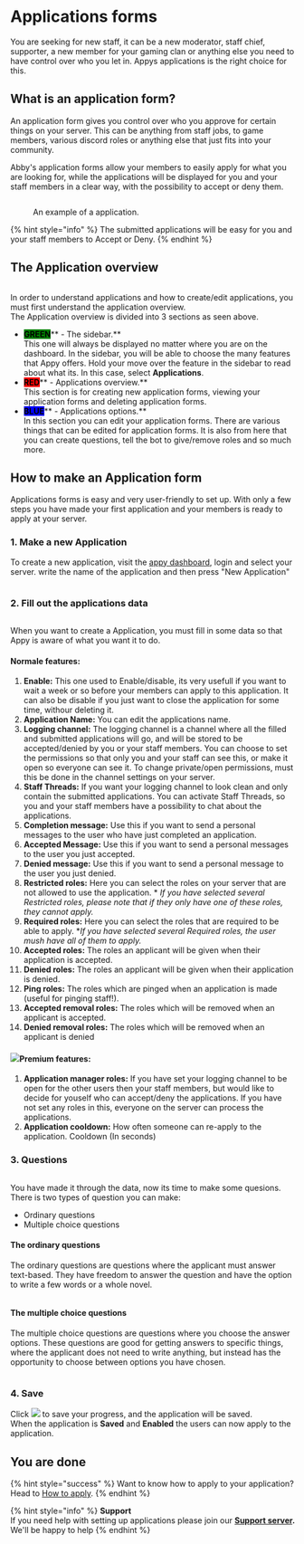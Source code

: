 # Applications forms

You are seeking for new staff, it can be a new moderator, staff chief, supporter, a new member for your gaming clan or anything else you need to have control over who you let in. Appys applications is the right choice for this.

## What is an application form?

An application form gives you control over who you approve for certain things on your server. This can be anything from staff jobs, to game members, various discord roles or anything else that just fits into your community.

Abby's application forms allow your members to easily apply for what you are looking for, while the applications will be displayed for you and your staff members in a clear way, with the possibility to accept or deny them.

<figure><img src="../../.gitbook/assets/Application exampel.png" alt=""><figcaption><p>An example of a application.</p></figcaption></figure>

{% hint style="info" %}
The submitted applications will be easy for you and your staff members to Accept or Deny.&#x20;
{% endhint %}

## The Application overview

<figure><img src="../../.gitbook/assets/Applicaion Overview.png" alt=""><figcaption></figcaption></figure>

In order to understand applications and how to create/edit applications, you must first understand the application overview.\
The Application overview is divided into 3 sections as seen above.

* <mark style="background-color:green;">**GREEN**</mark>** - The sidebar.** \
  This one will always be displayed no matter where you are on the dashboard. In the sidebar, you will be able to choose the many features that Appy offers. Hold your move over the feature in the sidebar to read about what its. In this case, select **Applications**.&#x20;
* <mark style="background-color:red;">**RED**</mark>** - Applications overview.** \
  This section is for creating new application forms, viewing your application forms and deleting application forms.
* <mark style="background-color:blue;">**BLUE**</mark>** - Applications options.** \
  In this section you can edit your application forms. There are various things that can be edited for application forms. It is also from here that you can create questions, tell the bot to give/remove roles and so much more.

## How to make an Application form

Applications forms is easy and very user-friendly to set up. With only a few steps you have made your first application and your members is ready to apply at your server.&#x20;

### 1. Make a new Application

To create a new application, visit the [appy dashboard](https://appybot.xyz/dashboard), login and select your server. write the name of the application and then press "New Application"&#x20;

<figure><img src="../../.gitbook/assets/New Application NEW GIF.gif" alt=""><figcaption></figcaption></figure>

### 2. Fill out the applications data

<figure><img src="../../.gitbook/assets/Applications data.png" alt=""><figcaption></figcaption></figure>

When you want to create a Application, you must fill in some data so that Appy is aware of what you want it to do.

#### Normale features:

1. **Enable:** This one used to Enable/disable, its very usefull if you want to wait a week or so before your members can apply to this application. It can also be disable if you just want to close the application for some time, withour deleting it. &#x20;
2. **Application Name:** You can edit the applications name.
3. **Logging channel:** The logging channel is a channel where all the filled and submitted applications will go, and will be stored to be accepted/denied by you or your staff members. You can choose to set the permissions so that only you and your staff can see this, or make it open so everyone can see it. To change private/open permissions, must this be done in the channel settings on your server.
4. **Staff Threads:** If you want your logging channel to look clean and only contain the submitted applications. You can activate Staff Threads, so you and your staff members have a possibility to chat about the applications.&#x20;
5. **Completion message:** Use this if you want to send a personal messages to the user who have just completed an application.
6. **Accepted Message:** Use this if you want to send a personal messages to the user you just accepted.&#x20;
7. **Denied message:** Use this if you want to send a personal message to the user you just denied.
8. **Restricted roles:** Here you can select the roles on your server that are not allowed to use the application. \* _If you have selected several Restricted roles, please note that if they only have one of these roles, they cannot apply._
9. **Required roles:** Here you can select the roles that are required to be able to apply. \*_If you have selected several Required roles, the user mush have all of them to apply._&#x20;
10. **Accepted roles:** The roles an applicant will be given when their application is accepted.
11. **Denied roles:** The roles an applicant will be given when their application is denied.
12. **Ping roles:** The roles which are pinged when an application is made (useful for pinging staff!).
13. **Accepted removal roles:** The roles which will be removed when an applicant is accepted.
14. **Denied removal roles:** The roles which will be removed when an applicant is denied

#### ![](../../.gitbook/assets/Crown.png)Premium features:&#x20;

1. **Application manager roles:** If you have set your logging channel to be open for the other users then your staff members, but would like to decide for youself who can accept/deny the applications. If you have not set any roles in this, everyone on the server can process the applications.
2. **Application cooldown:** How often someone can re-apply to the application. Cooldown (In seconds)

### 3. Questions

<figure><img src="../../.gitbook/assets/Questions.png" alt=""><figcaption></figcaption></figure>

You have made it through the data, now its time to make some quesions. \
There is two types of question you can make:&#x20;

* Ordinary questions
* Multiple choice questions

#### The ordinary questions

The ordinary questions are questions where the applicant must answer text-based. They have freedom to answer the question and have the option to write a few words or a whole novel.

<figure><img src="../../.gitbook/assets/Open question.png" alt=""><figcaption></figcaption></figure>

#### The multiple choice questions

The multiple choice questions are questions where you choose the answer options. These questions are good for getting answers to specific things, where the applicant does not need to write anything, but instead has the opportunity to choose between options you have chosen.

<figure><img src="../../.gitbook/assets/Multi question.png" alt=""><figcaption></figcaption></figure>

### 4. Save

&#x20;Click ![](../../.gitbook/assets/Save) to save your progress, and the application will be saved. \
When the application is **Saved** and **Enabled** the users can now apply to the application.&#x20;

## You are done

{% hint style="success" %}
Want to know how to apply to your application? Head to [How to apply](how-to-apply.md).&#x20;
{% endhint %}

{% hint style="info" %}
**Support**\
If you need help with setting up applications please join our [**Support server**](https://discord.com/invite/bDmc55c6zY)**.** We'll be happy to help
{% endhint %}
